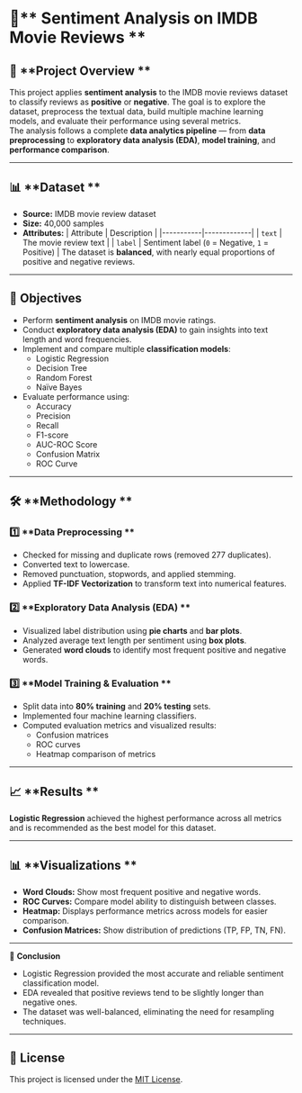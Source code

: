 # 🎥** Sentiment Analysis on IMDB Movie Reviews  **

## 📌 **Project Overview  **
This project applies **sentiment analysis** to the IMDB movie reviews dataset to classify reviews as **positive** or **negative**. The goal is to explore the dataset, preprocess the textual data, build multiple machine learning models, and evaluate their performance using several metrics.  
The analysis follows a complete **data analytics pipeline** — from **data preprocessing** to **exploratory data analysis (EDA)**, **model training**, and **performance comparison**.  

---

## 📊 **Dataset  **
- **Source:** IMDB movie review dataset  
- **Size:** 40,000 samples  
- **Attributes:**
  | Attribute | Description |
  |-----------|-------------|
  | `text` | The movie review text |
  | `label` | Sentiment label (`0` = Negative, `1` = Positive) |
The dataset is **balanced**, with nearly equal proportions of positive and negative reviews.  

---

## 🎯 **Objectives**  
- Perform **sentiment analysis** on IMDB movie ratings.  
- Conduct **exploratory data analysis (EDA)** to gain insights into text length and word frequencies.  
- Implement and compare multiple **classification models**:  
  - Logistic Regression  
  - Decision Tree  
  - Random Forest  
  - Naïve Bayes  
- Evaluate performance using:  
  - Accuracy  
  - Precision  
  - Recall  
  - F1-score  
  - AUC-ROC Score  
  - Confusion Matrix  
  - ROC Curve  

---

## 🛠️ **Methodology ** 
### 1️⃣ **Data Preprocessing  **
- Checked for missing and duplicate rows (removed 277 duplicates).  
- Converted text to lowercase.  
- Removed punctuation, stopwords, and applied stemming.  
- Applied **TF-IDF Vectorization** to transform text into numerical features.  

### 2️⃣ **Exploratory Data Analysis (EDA)  **
- Visualized label distribution using **pie charts** and **bar plots**.  
- Analyzed average text length per sentiment using **box plots**.  
- Generated **word clouds** to identify most frequent positive and negative words.  

### 3️⃣ **Model Training & Evaluation  **
- Split data into **80% training** and **20% testing** sets.  
- Implemented four machine learning classifiers.  
- Computed evaluation metrics and visualized results:  
  - Confusion matrices  
  - ROC curves  
  - Heatmap comparison of metrics  

---

## 📈 **Results ** 
**Logistic Regression** achieved the highest performance across all metrics and is recommended as the best model for this dataset.

---

## 📊 **Visualizations ** 
- **Word Clouds:** Show most frequent positive and negative words.  
- **ROC Curves:** Compare model ability to distinguish between classes.  
- **Heatmap:** Displays performance metrics across models for easier comparison.  
- **Confusion Matrices:** Show distribution of predictions (TP, FP, TN, FN).  

---

📌 **Conclusion**
- Logistic Regression provided the most accurate and reliable sentiment classification model.
- EDA revealed that positive reviews tend to be slightly longer than negative ones.
- The dataset was well-balanced, eliminating the need for resampling techniques.

---

## 📜 **License**
This project is licensed under the [MIT License](./LICENSE).  
